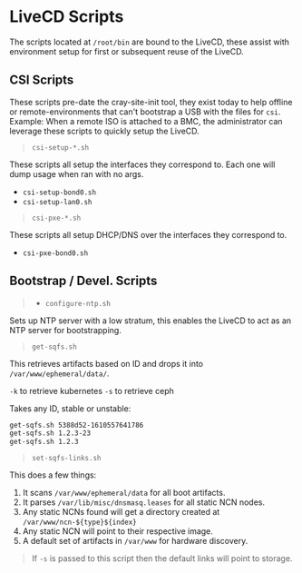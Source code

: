 # LiveCD Scripts

The scripts located at `/root/bin` are bound to the LiveCD, these assist with environment setup
 for first or subsequent reuse of the LiveCD.

## CSI Scripts

These scripts pre-date the cray-site-init tool, they exist today to help offline or remote-environments
that can't bootstrap a USB with the files for `csi`. Example: When a remote ISO is attached to a BMC,
the administrator can leverage these scripts to quickly setup the LiveCD.

> `csi-setup-*.sh`

These scripts all setup the interfaces they correspond to. Each one will dump usage
when ran with no args.

- `csi-setup-bond0.sh` 
- `csi-setup-lan0.sh` 

> `csi-pxe-*.sh`

These scripts all setup DHCP/DNS over the interfaces they correspond to.

- `csi-pxe-bond0.sh` 

## Bootstrap / Devel. Scripts

> - `configure-ntp.sh` 

Sets up NTP server with a low stratum, this enables the LiveCD
to act as an NTP server for bootstrapping.

> `get-sqfs.sh` 

This retrieves artifacts based on ID and drops it into `/var/www/ephemeral/data/`.

`-k` to retrieve kubernetes
`-s` to retrieve ceph

Takes any ID, stable or unstable:

```bash
get-sqfs.sh 5388d52-1610557641786
get-sqfs.sh 1.2.3-23
get-sqfs.sh 1.2.3
```

> `set-sqfs-links.sh`

This does a few things:
1. It scans `/var/www/ephemeral/data` for all boot artifacts.
2. It parses `/var/lib/misc/dnsmasq.leases` for all static NCN nodes.
3. Any static NCNs found will get a directory created at `/var/www/ncn-${type}${index}`
4. Any static NCN will point to their respective image.
5. A default set of artifacts in `/var/www` for hardware discovery.

> If `-s` is passed to this script then the default links will point to storage.
